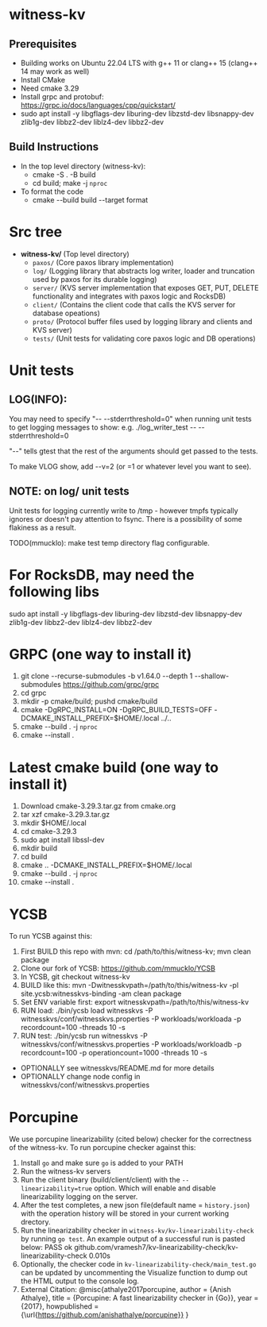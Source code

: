 # witness-kv

## Prerequisites
- Building works on Ubuntu 22.04 LTS with g++ 11 or clang++ 15 (clang++ 14 may work as well)
- Install CMake
- Need cmake 3.29
- Install grpc and protobuf: https://grpc.io/docs/languages/cpp/quickstart/
- sudo apt install -y libgflags-dev liburing-dev libzstd-dev libsnappy-dev zlib1g-dev libbz2-dev liblz4-dev libbz2-dev

## Build Instructions
- In the top level directory (witness-kv):
  - cmake -S . -B build
  - cd build; make -j `nproc`
- To format the code
  - cmake --build build --target format

# Src tree
* **witness-kv/** (Top level directory)
    * `paxos/` (Core paxos library implementation)
    * `log/` (Logging library that abstracts log writer, loader and truncation used by paxos for its durable logging)
    * `server/` (KVS server implementation that exposes GET, PUT, DELETE functionality and integrates with paxos logic and RocksDB)
    * `client/` (Contains the client code that calls the KVS server for database opeations)
    * `proto/` (Protocol buffer files used by logging library and clients and KVS server)
    * `tests/` (Unit tests for validating core paxos logic and DB operations)

# Unit tests

## LOG(INFO):
You may need to specify "-- --stderrthreshold=0" when running unit tests to get logging messages to show:
  e.g.
        ./log_writer_test -- --stderrthreshold=0

"--" tells gtest that the rest of the arguments should get passed to the tests.

To make VLOG show, add --v=2 (or =1 or whatever level you want to see).

## NOTE: on log/ unit tests
Unit tests for logging currently write to /tmp - however tmpfs typically ignores or doesn't pay attention to fsync.
There is a possibility of some flakiness as a result.

TODO(mmucklo): make test temp directory flag configurable.

# For RocksDB, may need the following libs
sudo apt install -y libgflags-dev liburing-dev libzstd-dev libsnappy-dev zlib1g-dev libbz2-dev liblz4-dev libbz2-dev

# GRPC (one way to install it)
1. git clone --recurse-submodules -b v1.64.0 --depth 1 --shallow-submodules https://github.com/grpc/grpc
2. cd grpc
3. mkdir -p cmake/build; pushd cmake/build
4. cmake -DgRPC_INSTALL=ON -DgRPC_BUILD_TESTS=OFF -DCMAKE_INSTALL_PREFIX=$HOME/.local ../..
5. cmake --build . -j `nproc`
6. cmake --install .

# Latest cmake build (one way to install it)
1. Download cmake-3.29.3.tar.gz from cmake.org
2. tar xzf cmake-3.29.3.tar.gz
3. mkdir $HOME/.local
4. cd cmake-3.29.3
5. sudo apt install libssl-dev
6. mkdir build
7. cd build
8. cmake .. -DCMAKE_INSTALL_PREFIX=$HOME/.local
9. cmake --build . -j `nproc`
10. cmake --install .

# YCSB
To run YCSB against this:

1. First BUILD this repo with mvn: cd /path/to/this/witness-kv; mvn clean package
2. Clone our fork of YCSB: https://github.com/mmucklo/YCSB
3. In YCSB, git checkout witness-kv
4. BUILD like this: mvn -Dwitnesskvpath=/path/to/this/witness-kv -pl site.ycsb:witnesskvs-binding -am clean package
5. Set ENV variable first: export witnesskvpath=/path/to/this/witness-kv
6. RUN load: ./bin/ycsb load witnesskvs -P witnesskvs/conf/witnesskvs.properties -P workloads/workloada -p recordcount=100 -threads 10 -s
7. RUN test: ./bin/ycsb run witnesskvs -P witnesskvs/conf/witnesskvs.properties -P workloads/workloadb -p recordcount=100 -p operationcount=1000 -threads 10 -s

- OPTIONALLY see witnesskvs/README.md for more details
- OPTIONALLY change node config in witnesskvs/conf/witnesskvs.properties

# Porcupine
We use porcupine linearizability (cited below) checker for the correctness of the witness-kv. 
To run porcupine checker against this:

1. Install `go` and make sure `go` is added to your PATH
2. Run the witness-kv servers
3. Run the client binary (build/client/client) with the `--linearizability=true` option. Which will enable and disable linearizability logging on the server.
4. After the test completes, a new json file(default name = `history.json`) with the operation history will be stored in your current working drectory.
5. Run the linearizability checker in `witness-kv/kv-linearizability-check` by running `go test`. An example output of a successful run is pasted below:
   PASS
   ok      github.com/vramesh7/kv-linearizability-check/kv-linearizability-check   0.010s
6. Optionally, the checker code in `kv-linearizability-check/main_test.go` can be updated by uncommenting the Visualize function to dump out the HTML output to the console log.
7. External Citation:
   @misc{athalye2017porcupine,
     author = {Anish Athalye},
     title = {Porcupine: A fast linearizability checker in {Go}},
     year = {2017},
     howpublished = {\url{https://github.com/anishathalye/porcupine}}
   }